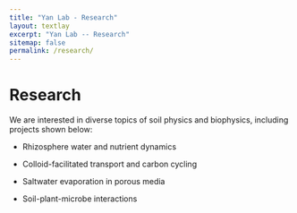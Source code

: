 ```yaml
---
title: "Yan Lab - Research"
layout: textlay
excerpt: "Yan Lab -- Research"
sitemap: false
permalink: /research/
---
```


# Research

<!-- Updating soon -- stay put. (Aug 11 2023)

![]({{ site.url }}{{ site.baseurl }}/images/respic/SciPost.png){: style="width: 70%; float: center; margin: 0px"} -->

We are interested in diverse topics of soil physics and biophysics, including projects shown below:

- Rhizosphere water and nutrient dynamics

- Colloid-facilitated transport and carbon cycling

- Saltwater evaporation in porous media

- Soil-plant-microbe interactions
